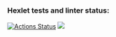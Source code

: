### Hexlet tests and linter status:
[![Actions Status](https://github.com/KalinaL14/frontend-project-lvl1/workflows/hexlet-check/badge.svg)](https://github.com/KalinaL14/frontend-project-lvl1/actions)
<a href="https://codeclimate.com/github/codeclimate/codeclimate/maintainability"><img src="https://api.codeclimate.com/v1/badges/a99a88d28ad37a79dbf6/maintainability" /></a>
